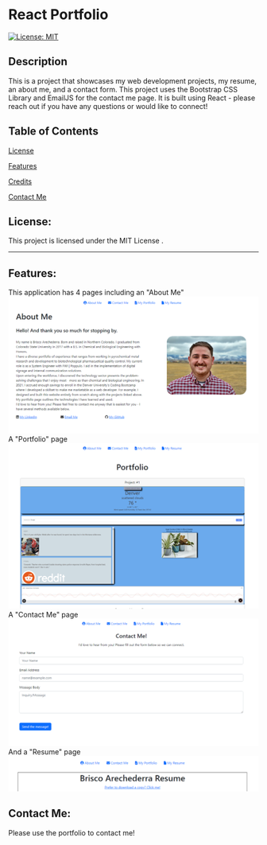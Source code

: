 # React Portfolio 

[![License: MIT](https://img.shields.io/badge/License-MIT-yellow.svg)](https://opensource.org/licenses/MIT)    

## Description

This is a project that showcases my web development projects, my resume, an about me, and a contact form. This project uses the Bootstrap CSS Library and EmailJS for the contact me page. It is built using React - please reach out if you have any questions or would like to connect!  

## Table of Contents

[License](#license)

[Features](#features)

[Credits](#credits)

[Contact Me](#contact-me)
 

## License: 

This project is licensed under the MIT License .

---

## Features: 
This application has 4 pages including an "About Me"
![picture1](./pics/picture1.png "About Me")
A "Portfolio" page
![picture1](./pics/picture3.png "Portfolio")
A "Contact Me" page
![picture1](./pics/picture2.png "Contact Me")
And a "Resume" page
![picture1](./pics/picture4.png "Resume")
## Contact Me: 

Please use the portfolio to contact me!
 